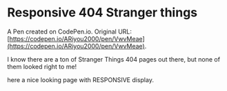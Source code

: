# Responsive 404 Stranger things

A Pen created on CodePen.io. Original URL: [https://codepen.io/ARiyou2000/pen/VwvMeae](https://codepen.io/ARiyou2000/pen/VwvMeae).

I know there are a ton of Stranger Things 404 pages out there, but none of them looked right to me!

here a nice looking page with RESPONSIVE display.
